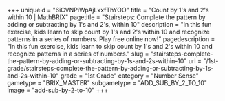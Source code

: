 +++
uniqueid = "6iCVNPiWpAjLxxfThYOO"
title = "Count by 1's and 2's within 10 | MathBRIX"
pagetitle = "Stairsteps: Complete the pattern by adding or subtracting by 1's and 2's, within 10"
description = "In this fun exercise, kids learn to skip count by 1's and 2's within 10 and recognize patterns in a series of numbers. Play free online now!"
pagedescription = "In this fun exercise, kids learn to skip count by 1's and 2's within 10 and recognize patterns in a series of numbers."
slug = "stairsteps-complete-the-pattern-by-adding-or-subtracting-by-1s-and-2s-within-10"
url = "/1st-grade/stairsteps-complete-the-pattern-by-adding-or-subtracting-by-1s-and-2s-within-10"
grade = "1st Grade"
category = "Number Sense"
gametype = "BRIX_MASTER"
subgametype = "ADD_SUB_BY_2_TO_10"
image = "add-sub-by-2-to-10"
+++
